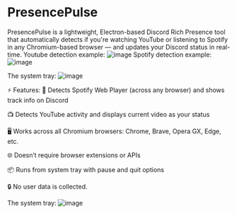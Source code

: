 # PresencePulse
PresencePulse is a lightweight, Electron-based Discord Rich Presence tool that automatically detects if you're watching YouTube or listening to Spotify in any Chromium-based browser — and updates your Discord status in real-time.
Youtube detection example:
![image](https://github.com/user-attachments/assets/fa4b8075-c1a6-4d61-88b3-b42caaf846f5)
Spotify detection example:
![image](https://github.com/user-attachments/assets/9539b776-dd95-4d2f-96a7-50ba62d016c8)

The system tray:
![image](https://github.com/user-attachments/assets/9a73df96-d0e0-447e-bc2c-359a1a1939bf)

⚡ Features:
🎵 Detects Spotify Web Player (across any browser) and shows track info on Discord

📺 Detects YouTube activity and displays current video as your status

🖥️ Works across all Chromium browsers: Chrome, Brave, Opera GX, Edge, etc.

🌐 Doesn’t require browser extensions or APIs

📦 Runs from system tray with pause and quit options

🔒 No user data is collected.

The system tray:
![image](https://github.com/user-attachments/assets/9a73df96-d0e0-447e-bc2c-359a1a1939bf)
